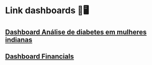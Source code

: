 # Link dashboards 🔗🖥️

##  [Dashboard Análise de diabetes em mulheres indianas](https://app.powerbi.com/view?r=eyJrIjoiOTUwYmVhMzMtYmEwMy00MmI5LWI5NjgtYzRiNWMxYTkzZGRlIiwidCI6ImNlNjg4Y2ZlLWFjZjAtNDkwYy05ZGVkLThlYTY3MWZkNzA2NyJ9&pageName=ReportSection766e56069b6e5eafde49)

## [Dashboard Financials ]()


